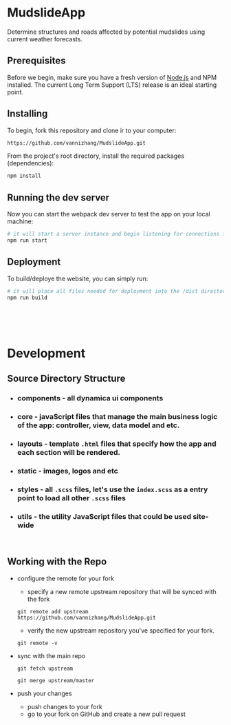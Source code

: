 # MudslideApp
Determine structures and roads affected by potential mudslides using current weather forecasts.

## Prerequisites
Before we begin, make sure you have a fresh version of [Node.js](https://nodejs.org/en/) and NPM installed. The current Long Term Support (LTS) release is an ideal starting point. 

## Installing 
To begin, fork this repository and clone ir to your computer:

```sh
https://github.com/vannizhang/MudslideApp.git
```

From the project's root directory, install the required packages (dependencies):

```sh
npm install
```

## Running the dev server 
Now you can start the webpack dev server to test the app on your local machine:

```sh
# it will start a server instance and begin listening for connections from localhost on port 8080
npm run start
```

## Deployment
To build/deploye the website, you can simply run:

```sh
# it will place all files needed for deployment into the /dist directory 
npm run build
```
<br><br><br>

# Development


## Source Directory Structure

- ### components - all dynamica ui components

- ### core - javaScript files that manage the main business logic of the app: controller, view, data model and etc. 

- ### layouts - template `.html` files that specify how the app and each section will be rendered. 

- ### static - images, logos and etc

- ### styles - all `.scss` files, let's use the `index.scss` as a entry point to load all other `.scss` files

- ### utils - the utility JavaScript files that could be used site-wide

<br>

## Working with the Repo

- configure the remote for your fork

    - specify a new remote upstream repository that will be synced with the fork
    ```
    git remote add upstream https://github.com/vannizhang/MudslideApp.git
    ```

    - verify the new upstream repository you've specified for your fork.
    ```
    git remote -v
    ```

- sync with the main repo
    ```
    git fetch upstream

    git merge upstream/master
    ```

- push your changes
    
    - push changes to your fork
    - go to your fork on GitHub and create a new pull request